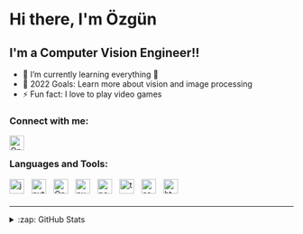 # Hi there, I'm Özgün 


## I'm a Computer Vision Engineer!!

- 🌱 I’m currently learning everything 🤣
- 🥅 2022 Goals: Learn more about vision and image processing
- ⚡ Fun fact: I love to  play video games

### Connect with me:
<a href="https://www.linkedin.com/in/ozgunsungar/">
<img align="left" alt="OpenCv" width="26px" src="https://cdn.jsdelivr.net/npm/simple-icons@v6/icons/linkedin.svg" style="padding-right:10px;" />
</a>
<br />

### Languages and Tools:

<img align="left" alt="java" width="26px" src="https://cdn.jsdelivr.net/npm/simple-icons@v6/icons/java.svg" style="padding-right:10px;" />
<img align="left" alt="python" width="26px" src="https://cdn.jsdelivr.net/npm/simple-icons@v6/icons/python.svg" style="padding-right:10px;" />
<img align="left" alt="OpenCv" width="26px" src="https://cdn.jsdelivr.net/npm/simple-icons@v6/icons/opencv.svg" style="padding-right:10px;" />
<img align="left" alt="numpy" width="26px" src="https://cdn.jsdelivr.net/npm/simple-icons@v6/icons/numpy.svg" style="padding-right:10px;" />
<img align="left" alt="pandas" width="26px" src="https://cdn.jsdelivr.net/npm/simple-icons@v6/icons/pandas.svg" style="padding-right:10px;" />
<img align="left" alt="tensorflow" width="26px" src="https://cdn.jsdelivr.net/npm/simple-icons@v6/icons/tensorflow.svg" style="padding-right:10px;" />
<img align="left" alt="csharp" width="26px" src="https://cdn.jsdelivr.net/npm/simple-icons@v6/icons/csharp.svg" style="padding-right:10px;" />
<img align="left" alt="html5" width="26px" src="https://cdn.jsdelivr.net/npm/simple-icons@v6/icons/html5.svg" style="padding-right:10px;" />


<br />
<br />

---

<details>
  <summary>:zap: GitHub Stats</summary>

  <img align="left" alt="ozgunsungar's GitHub Stats" src="https://github-readme-stats.vercel.app/api?username=ozgunsungar&show_icons=true&hide_border=false&title_color=ff652f&icon_color=FFE400&bg_color=09131B&text_color=ffffff&border_color=0c1a25" />

</details>

[linkedin]: https://linkedin.com/in/ozgunsungar

